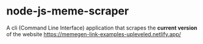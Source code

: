# node-js-meme-scraper
A cli (Command Line Interface) application that scrapes the **current version** of the website https://memegen-link-examples-upleveled.netlify.app/
